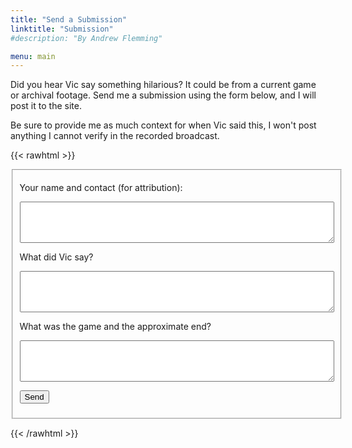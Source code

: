 ```yaml
---
title: "Send a Submission"
linktitle: "Submission"
#description: "By Andrew Flemming"

menu: main
---
```

Did you hear Vic say something hilarious? It could be from a current game or archival footage. Send me a submission using the form below, and I will post it to the site.

Be sure to provide me as much context for when Vic said this, I won't post anything I cannot verify in the recorded broadcast.

{{< rawhtml >}}
<form
  class="tc bg-gray white ph2 pv2"
  action="https://formspree.io/f/xrgjgrqg"
  method="POST"
>
<fieldset id="fs-frm-inputs">

  <p>Your name and contact (for attribution):</p>
  <textarea class="f6 dib tracked" rows="4" cols="60" name="contact" required=""></textarea>
  
  <p>What did Vic say?</p>
  <textarea class="f6 dib tracked" rows="4" cols="60" name="submission" required=""></textarea>  

  <p>What was the game and the approximate end?</p>
  <textarea class="f6 dib tracked" rows="4" cols="60" name="context" required=""></textarea>    

  <p class="">
  <button class="ph2 pv2" type="submit">Send</button>
  </p>
  
</fieldset>

</form>

{{< /rawhtml >}}